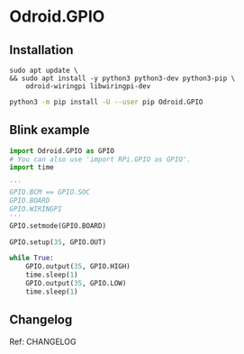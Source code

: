 # Odroid.GPIO

## Installation

```shell
sudo apt update \
&& sudo apt install -y python3 python3-dev python3-pip \
    odroid-wiringpi libwiringpi-dev
```

```bash
python3 -m pip install -U --user pip Odroid.GPIO
```

## Blink example

```python
import Odroid.GPIO as GPIO
# You can also use 'import RPi.GPIO as GPIO'.
import time

'''
GPIO.BCM == GPIO.SOC
GPIO.BOARD
GPIO.WIRINGPI
'''
GPIO.setmode(GPIO.BOARD)

GPIO.setup(35, GPIO.OUT)

while True:
    GPIO.output(35, GPIO.HIGH)
    time.sleep(1)
    GPIO.output(35, GPIO.LOW)
    time.sleep(1)
```

## Changelog

Ref: CHANGELOG
